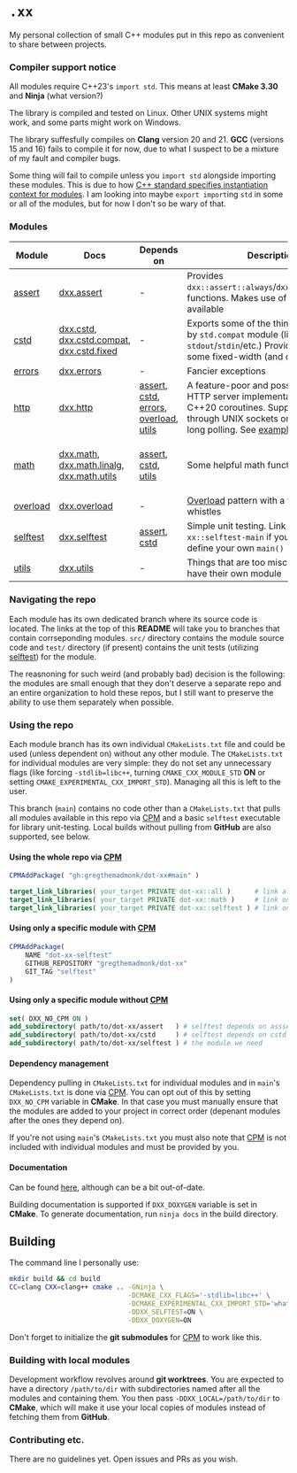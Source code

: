 # `.xx`

My personal collection of small C++ modules put in this repo as convenient to
share between projects.

### Compiler support notice

All modules require C++23's `import std`. This means at least __CMake 3.30__ and
__Ninja__ (what version?)

The library is compiled and tested on Linux. Other UNIX systems might work,
and some parts might work on Windows.

The library suffesfully compiles on __Clang__ version 20 and 21.
__GCC__ (versions 15 and 16) fails to compile it for now, due to what I suspect
to be a mixture of my fault and compiler bugs.

Some thing will fail to compile unless you `import std` alongside importing
these modules. This is due to how [C++ standard specifies instantiation context for modules](https://eel.is/c++draft/module.context). I am looking into maybe `export import`ing
`std` in some or all of the modules, but for now I don't so be wary of that.

### Modules

|Module|Docs|Depends on|Description|Included by default|
|---|---|---|---|---|
|[assert](https://github.com/GregTheMadMonk/dot-xx/tree/assert)| [dxx.assert](https://gregthemadmonk.github.io/dot-xx/module__dxx_8assert.html) | - | Provides `dxx::assert::always`/`dxx::assert::debug` functions. Makes use of `<stacktrace>` if available | Yes |
|[cstd](https://github.com/GregTheMadMonk/dot-xx/tree/cstd)| [dxx.cstd](https://gregthemadmonk.github.io/dot-xx/module__dxx_8cstd.html), [dxx.cstd.compat](https://gregthemadmonk.github.io/dot-xx/module__dxx_8cstd_8compat.html), [dxx.cstd.fixed](https://gregthemadmonk.github.io/dot-xx/module__dxx_8cstd_8fixed.html) | - | Exports some of the things not provided by `std.compat` module (like `stdout`/`stdin`/etc.) Provides aliases for some fixed-width (and other) types | Yes |
|[errors](https://github.com/GregTheMadMonk/dot-xx/tree/errors)| [dxx.errors](https://gregthemadmonk.github.io/dot-xx/module__dxx_8errors.html) | - | Fancier exceptions | Yes |
|[http](https://github.com/GregTheMadMonk/dot-xx/tree/http)| [dxx.http](https://gregthemadmonk.github.io/dot-xx/module__dxx_8http.html) | [assert](https://github.com/GregTheMadMonk/dot-xx/tree/assert), [cstd](https://github.com/GregTheMadMonk/dot-xx/tree/cstd), [errors](https://github.com/GregTheMadMonk/dot-xx/tree/errors), [overload](https://github.com/GregTheMadMonk/dot-xx/tree/overload), [utils](https://github.com/GregTheMadMonk/dot-xx/tree/utils) | A feature-poor and possibly incomplete HTTP server implementation built with C++20 coroutines. Supports networking through UNIX sockets only. Supports long polling. See [example](https://github.com/GregTheMadMonk/dot-xx/blob/http/example/main.cc). | No. Set `DXX_WITH_HTTP` CMake option to `ON` to include |
|[math](https://github.com/GregTheMadMonk/dot-xx/tree/math)| [dxx.math](https://gregthemadmonk.github.io/dot-xx/module__dxx_8math.html), [dxx.math.linalg](https://gregthemadmonk.github.io/dot-xx/module__dxx_8math_8linalg.html), [dxx.math.utils](https://gregthemadmonk.github.io/dot-xx/module__dxx_8math_8utils.html) | [assert](https://github.com/GregTheMadMonk/dot-xx/tree/assert), [cstd](https://github.com/GregTheMadMonk/dot-xx/tree/cstd), [utils](https://github.com/GregTheMadMonk/dot-xx/tree/utils) | Some helpful math functions | No. Set `DXX_WITH_MATH` CMake option to `ON` to include |
|[overload](https://github.com/GregTheMadMonk/dot-xx/tree/overload)| [dxx.overload](https://gregthemadmonk.github.io/dot-xx/module__dxx_8overload.html) | - | [Overload](https://www.cppstories.com/2019/02/2lines3featuresoverload.html/) pattern with a few bells and whistles | Yes |
|[selftest](https://github.com/GregTheMadMonk/dot-xx/tree/selftest)| [dxx.selftest](https://gregthemadmonk.github.io/dot-xx/module__dxx_8selftest.html) | [assert](https://github.com/GregTheMadMonk/dot-xx/tree/assert), [cstd](https://github.com/GregTheMadMonk/dot-xx/tree/cstd) | Simple unit testing. Link against `dot-xx::selftest-main` if you don't need to define your own `main()` | Yes |
|[utils](https://github.com/GregTheMadMonk/dot-xx/tree/utils)| [dxx.utils](https://gregthemadmonk.github.io/dot-xx/module__dxx_8utils.html) | - | Things that are too miscellaneous to have their own module | Yes |

### Navigating the repo

Each module has its own dedicated branch where its source code is located.
The links at the top of this __README__ will take you to branches that contain
corrseponding modules. `src/` directory contains the module source code and
`test/` directory (if present) contains the unit tests (utilizing
[selftest](https://github.com/GregTheMadMonk/dot-xx/tree/selftest)) for the
module.

The reasnoning for such weird (and probably bad) decision is the following:
the modules are small enough that they don't deserve a separate repo and an
entire organization to hold these repos, but I still want to preserve the
ability to use them separately when possible.

### Using the repo

Each module branch has its own individual `CMakeLists.txt` file and could
be used (unless dependent on) without any other module. The `CMakeLists.txt`
for individual modules are very simple: they do not set any unnecessary flags
(like forcing `-stdlib=libc++`, turning `CMAKE_CXX_MODULE_STD` __ON__ or setting
`CMAKE_EXPERIMENTAL_CXX_IMPORT_STD`). Managing all this is left to the user.

This branch (`main`) contains no code other than a `CMakeLists.txt` that pulls
all modules available in this repo via [CPM](https://github.com/cpm-cmake/CPM.cmake)
and a basic `selftest` executable for library unit-testing.
Local builds without pulling from __GitHub__ are also supported, see below.

#### Using the whole repo via [CPM](https://github.com/cpm-cmake/CPM.cmake)

```cmake
CPMAddPackage( "gh:gregthemadmonk/dot-xx#main" )

target_link_libraries( your_target PRIVATE dot-xx::all )      # link all modules (except selftest)
target_link_libraries( your_target PRIVATE dot-xx::math )     # link only math and required
target_link_libraries( your_target PRIVATE dot-xx::selftest ) # link only selftest and required
```

#### Using only a specific module with [CPM](https://github.com/cpm-cmake/CPM.cmake)

```cmake
CPMAddPackage(
    NAME "dot-xx-selftest"
    GITHUB_REPOSITORY "gregthemadmonk/dot-xx"
    GIT_TAG "selftest"
)
```

#### Using only a specific module without [CPM](https://github.com/cpm-cmake/CPM.cmake)

```cmake
set( DXX_NO_CPM ON )
add_subdirectory( path/to/dot-xx/assert   ) # selftest depends on asssert
add_subdirectory( path/to/dot-xx/cstd     ) # selftest depends on cstd
add_subdirectory( path/to/dot-xx/selftest ) # the module we need
```

#### Dependency management

Dependency pulling in `CMakeLists.txt` for individual modules and in `main`'s
`CMakeLists.txt` is done via [CPM](https://github.com/cpm-cmake/CPM.cmake).
You can opt out of this by setting `DXX_NO_CPM` variable in __CMake__.
In that case you must manually ensure that the modules are added to your project
in correct order (depenant modules after the ones they depend on).

If you're not using `main`'s `CMakeLists.txt` you must also note that
[CPM](https://github.com/cpm-cmake/CPM.cmake) is not included with individual
modules and must be provided by you.

#### Documentation

Can be found [here](https://gregthemadmonk.github.io/dot-xx/),
although can be a bit out-of-date.

Building documentation is supported if `DXX_DOXYGEN` variable is set in
__CMake__. To generate documentation, run `ninja docs` in the build directory.

## Building

The command line I personally use:
```sh
mkdir build && cd build
CC=clang CXX=clang++ cmake .. -GNinja \
                              -DCMAKE_CXX_FLAGS='-stdlib=libc++' \
                              -DCMAKE_EXPERIMENTAL_CXX_IMPORT_STD='whatever-the-feature-test-value-is-now' \
                              -DDXX_SELFTEST=ON \
                              -DDXX_DOXYGEN=ON
```

Don't forget to initialize the __git submodules__ for
[CPM](https://github.com/cpm-cmake/CPM.cmake) to work like this.

### Building with local modules

Development workflow revolves around __git worktrees__. You are expected to have
a directory `/path/to/dir` with subdirectories named after all the modules and
containing them. You then pass `-DDXX_LOCAL=/path/to/dir` to __CMake__,
which will make it use your local copies of modules instead of fetching them
from __GitHub__.

### Contributing etc.

There are no guidelines yet. Open issues and PRs as you wish.
